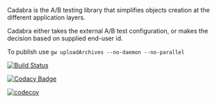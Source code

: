 Cadabra is the A/B testing library that simplifies objects creation 
at the different application layers.

Cadabra either takes the external A/B test configuration, or makes the decision based on supplied end-user id.

To publish use `gw uploadArchives --no-daemon --no-parallel`

[![Build Status](https://app.bitrise.io/app/5781b73059466ba5/status.svg?token=fvX37th1yPPTTe6L2iVzuQ&branch=master)](https://app.bitrise.io/app/5781b73059466ba5)

[![Codacy Badge](https://api.codacy.com/project/badge/Grade/e1ae15358eb94f52b0fe262b256f788e)](https://www.codacy.com/app/fo2/cadabra?utm_source=github.com&amp;utm_medium=referral&amp;utm_content=fo2rist/cadabra&amp;utm_campaign=Badge_Grade)

[![codecov](https://codecov.io/gh/fo2rist/cadabra/branch/master/graph/badge.svg)](https://codecov.io/gh/fo2rist/cadabra)
